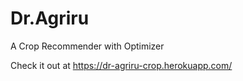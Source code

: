 # Dr.Agriru
A Crop Recommender with Optimizer


Check it out at https://dr-agriru-crop.herokuapp.com/
